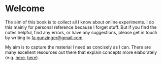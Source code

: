 # Welcome

The aim of this book is to collect all I know about online experiments. I do this mainly for personal reference because I forget stuff. But if you find the notes helpful, find any errors, or have any suggestions, please get in touch by writing to <fa.gunzinger@gmail.com>.

My aim is to capture the material I need as concisely as I can. There are many excellent resources out there that explain concepts more elaborately (e.g.
[here](https://matheusfacure.github.io/python-causality-handbook/landing-page.html), [here](https://alexdeng.github.io/causal/re)).